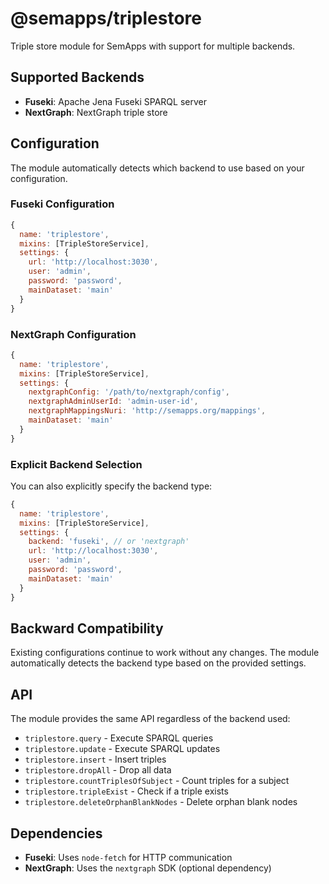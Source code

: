 # @semapps/triplestore

Triple store module for SemApps with support for multiple backends.

## Supported Backends

- **Fuseki**: Apache Jena Fuseki SPARQL server
- **NextGraph**: NextGraph triple store

## Configuration

The module automatically detects which backend to use based on your configuration.

### Fuseki Configuration

```javascript
{
  name: 'triplestore',
  mixins: [TripleStoreService],
  settings: {
    url: 'http://localhost:3030',
    user: 'admin',
    password: 'password',
    mainDataset: 'main'
  }
}
```

### NextGraph Configuration

```javascript
{
  name: 'triplestore',
  mixins: [TripleStoreService],
  settings: {
    nextgraphConfig: '/path/to/nextgraph/config',
    nextgraphAdminUserId: 'admin-user-id',
    nextgraphMappingsNuri: 'http://semapps.org/mappings',
    mainDataset: 'main'
  }
}
```

### Explicit Backend Selection

You can also explicitly specify the backend type:

```javascript
{
  name: 'triplestore',
  mixins: [TripleStoreService],
  settings: {
    backend: 'fuseki', // or 'nextgraph'
    url: 'http://localhost:3030',
    user: 'admin',
    password: 'password',
    mainDataset: 'main'
  }
}
```

## Backward Compatibility

Existing configurations continue to work without any changes. The module automatically detects the backend type based on the provided settings.

## API

The module provides the same API regardless of the backend used:

- `triplestore.query` - Execute SPARQL queries
- `triplestore.update` - Execute SPARQL updates
- `triplestore.insert` - Insert triples
- `triplestore.dropAll` - Drop all data
- `triplestore.countTriplesOfSubject` - Count triples for a subject
- `triplestore.tripleExist` - Check if a triple exists
- `triplestore.deleteOrphanBlankNodes` - Delete orphan blank nodes

## Dependencies

- **Fuseki**: Uses `node-fetch` for HTTP communication
- **NextGraph**: Uses the `nextgraph` SDK (optional dependency)
